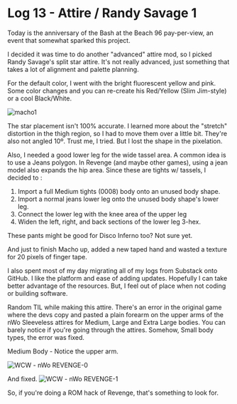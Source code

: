 # Log 13 - Attire / Randy Savage 1

Today is the anniversary of the Bash at the Beach 96 pay-per-view, an event that somewhat sparked this project. 

I decided it was time to do another "advanced" attire mod, so I picked Randy Savage's split star attire. It's not really advanced, just something that takes a lot of alignment and palette planning.

For the default color, I went with the bright fluorescent yellow and pink. Some color changes and you can re-create his Red/Yellow (Slim Jim-style) or a cool Black/White.

![macho1](https://github.com/user-attachments/assets/4c78b34c-b1fe-4fc8-9d88-c006cc74a615)

The star placement isn't 100% accurate. I learned more about the "stretch" distortion in the thigh region, so I had to move them over a little bit. They're also not angled 10º. Trust me, I tried. But I lost the shape in the pixelation.

Also, I needed a good lower leg for the wide tassel area. A common idea is to use a Jeans polygon. In Revenge (and maybe other games), using a jean model also expands the hip area. Since these are tights w/ tassels, I decided to :

1) Import a full Medium tights (0008) body onto an unused body shape.
2) Import a normal jeans lower leg onto the unused body shape's lower leg.
3) Connect the lower leg with the knee area of the upper leg
4) Widen the left, right, and back sections of the lower leg 3-hex.

These pants might be good for Disco Inferno too? Not sure yet. 

And just to finish Macho up, added a new taped hand and wasted a texture for 20 pixels of finger tape.  

I also spent most of my day migrating all of my logs from Substack onto GitHub. I like the platform and ease of adding updates. Hopefully I can take better advantage of the resources. But, I feel out of place when not coding or building software. 

Random TIL while making this attire. There's an error in the original game where the devs copy and pasted a plain forearm on the upper arms of the nWo Sleeveless attires for Medium, Large and Extra Large bodies. You can barely notice if you're going through the attires. Somehow, Small body types, the error was fixed.

Medium Body - Notice the upper arm. 

![WCW - nWo  REVENGE-0](https://github.com/user-attachments/assets/54bfba80-831f-4865-869c-1e3b5ac55b39)

And fixed. 
![WCW - nWo  REVENGE-1](https://github.com/user-attachments/assets/5d6e519d-f4bd-4136-8289-a2748ddaccfb)

So, if you're doing a ROM hack of Revenge, that's something to look for. 
